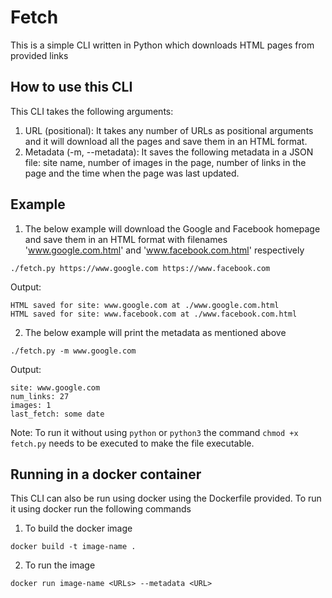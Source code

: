 # Fetch
This is a simple CLI written in Python which downloads HTML pages from provided links

## How to use this CLI
This CLI takes the following arguments:
1. URL (positional): It takes any number of URLs as positional arguments and it will download all the pages and save them in an HTML format.
2. Metadata (-m, --metadata): It saves the following metadata in a JSON file: site name, number of images in the page, number of links in the page and the time when the page was last updated.

## Example
1. The below example will download the Google and Facebook homepage and save them in an HTML format with filenames 'www.google.com.html' and 'www.facebook.com.html' respectively
```
./fetch.py https://www.google.com https://www.facebook.com
```

Output:
```
HTML saved for site: www.google.com at ./www.google.com.html
HTML saved for site: www.facebook.com at ./www.facebook.com.html
```

2. The below example will print the metadata as mentioned above
```
./fetch.py -m www.google.com
```

Output:
```
site: www.google.com
num_links: 27
images: 1
last_fetch: some date
```

Note: To run it without using `python` or `python3` the command `chmod +x fetch.py` needs to be executed to make the file executable.

## Running in a docker container
This CLI can also be run using docker using the Dockerfile provided. To run it using docker run the following commands
1. To build the docker image
```
docker build -t image-name .
```

2. To run the image
```
docker run image-name <URLs> --metadata <URL>
```